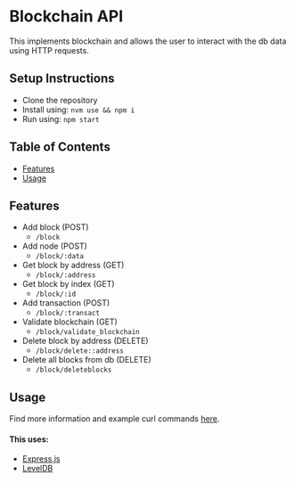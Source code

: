 Blockchain API
==============

This implements blockchain and allows the user to interact with the db data using HTTP
requests.


## Setup Instructions
* Clone the repository
* Install using: `nvm use && npm i`
* Run using: `npm start`

## Table of Contents

* [Features](#features)
* [Usage](#usage)

## Features

* Add block (POST)
  * `/block`
* Add node (POST)
  * `/block/:data`
* Get block by address (GET)
  * `/block/:address`
* Get block by index (GET)
  * `/block/:id`
* Add transaction (POST)
  * `/block/:transact`
* Validate blockchain (GET)
  * `/block/validate_blockchain`
* Delete block by address (DELETE)
  * `/block/delete::address`
* Delete all blocks from db (DELETE)
  * `/block/deleteblocks`

## Usage

Find more information and example curl commands [here](https://blockchain-api.readthedocs.io/en/latest/).


#### This uses:

* [Express.js](http://expressjs.com/)
* [LevelDB](http://leveldb.org/)
